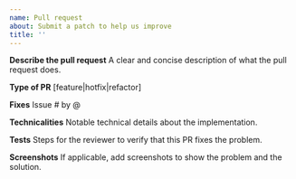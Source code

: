 ```yaml
---
name: Pull request
about: Submit a patch to help us improve
title: ''
---
```


**Describe the pull request**
A clear and concise description of what the pull request does.

**Type of PR** 
[feature|hotfix|refactor]

**Fixes**
Issue # by @

**Technicalities**
Notable technical details about the implementation.

**Tests**
Steps for the reviewer to verify that this PR fixes the problem.

**Screenshots**
If applicable, add screenshots to show the problem and the solution.
